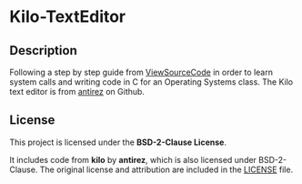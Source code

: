 # Kilo-TextEditor

## Description

Following a step by step guide from [ViewSourceCode](https://viewsourcecode.org/snaptoken/kilo/) in order to learn system calls and writing code in C for an Operating Systems class. The Kilo text editor is from [antirez](https://github.com/antirez/kilo) on Github.

## License

This project is licensed under the **BSD-2-Clause License**.

It includes code from **kilo** by **antirez**, which is also licensed under BSD-2-Clause. The original license and attribution are included in the [LICENSE](LICENSE) file.